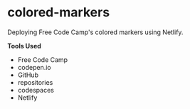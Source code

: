 # colored-markers
Deploying Free Code Camp's colored markers using Netlify.

**Tools Used**

* Free Code Camp
* codepen.io
* GitHub
* repositories
* codespaces
* Netlify